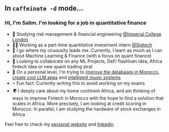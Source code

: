 ##  In `caffeinate -d` mode...
### Hi, I'm Salim. I'm looking for a job in quantitative finance
- 🔭 Studying risk management & financial engineering [@Imperial College London](https://www.imperial.ac.uk/)
- 👨‍💻 Working as a part-time quantitative investment intern [@Sigtech](https://sigtech.com/)
- 🌱 I go where my ciruousity leads me. Currently, I learn as much as I can about Machine Learning & Finance (with a focus on quant finance)
- 👯 Looking to collaborate on any ML Projects, DeFi flashloan idea, Africa fintech idea or new quant trading strat
- 🤔 On a personal level, I'm trying to [improve the databases in Morocco](https://github.com/milas-melt/Moroccan-Databases), [create cool LLM apps](https://github.com/milas-melt/multi-character-AI-bot) and [intelligent music systems](https://github.com/milas-melt/dj_station)
- ⚡ Fun fact: Currently writing this to avoid working on my exams
- 🌍 I deeply care about my home continent Africa, and am thinking of ways to improve Fintech in Morocco with the hope to find a solution that scales in Africa. More precisely, I am looking at credit scoring in Morocco. In parallel, I am studying the hardware of stock exchanges in Africa

Feel free to check my [personal website](http://www.salimtlemcani.com/) and [linkedin](https://www.linkedin.com/in/salim-tlem%C3%A7ani-770858148/).
